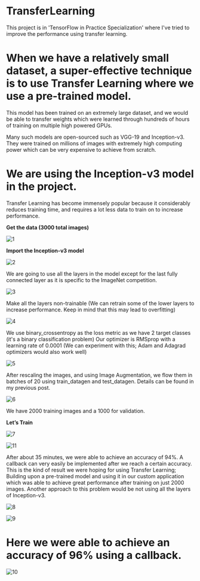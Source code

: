 # TransferLearning
This project is in 'TensorFlow in Practice Specialization' where I've tried to improve the performance using transfer learning.



# When we have a relatively small dataset, a super-effective technique is to use Transfer Learning where we use a pre-trained model. 

This model has been trained on an extremely large dataset, and we would be able to transfer weights which were learned through hundreds of hours of training on multiple high powered GPUs.

Many such models are open-sourced such as VGG-19 and Inception-v3. They were trained on millions of images with extremely high computing power which can be very expensive to achieve from scratch.

# We are using the Inception-v3 model in the project.

Transfer Learning has become immensely popular because it considerably reduces training time, and requires a lot less data to train on to increase performance.


**Get the data (3000 total images)**


![1](https://user-images.githubusercontent.com/56868253/123132857-d2048480-d46c-11eb-897f-dc5138234358.png)

**Import the Inception-v3 model**


![2](https://user-images.githubusercontent.com/56868253/123132932-e21c6400-d46c-11eb-84f0-65b94aa6b003.png)

We are going to use all the layers in the model except for the last fully connected layer as it is specific to the ImageNet competition.


![3](https://user-images.githubusercontent.com/56868253/123133029-f6f8f780-d46c-11eb-94e9-6f41927a0901.png)

Make all the layers non-trainable (We can retrain some of the lower layers to increase performance. Keep in mind that this may lead to overfitting)

![4](https://user-images.githubusercontent.com/56868253/123133133-0e37e500-d46d-11eb-9f70-a0079eb74112.png)

We use binary_crossentropy as the loss metric as we have 2 target classes (it's a binary classification problem)
Our optimizer is RMSprop with a learning rate of 0.0001 (We can experiment with this; Adam and Adagrad optimizers would also work well)

![5](https://user-images.githubusercontent.com/56868253/123133273-31629480-d46d-11eb-9117-5bcad87d04f6.png)


After rescaling the images, and using Image Augmentation, we flow them in batches of 20 using train_datagen and test_datagen. Details can be found in my previous post.

![6](https://user-images.githubusercontent.com/56868253/123133323-3b849300-d46d-11eb-8a27-9d5e4f851829.png)


We have 2000 training images and a 1000 for validation.

**Let’s Train**

![7](https://user-images.githubusercontent.com/56868253/123133386-50612680-d46d-11eb-8ba1-78ce44c39580.png)

![11](https://user-images.githubusercontent.com/56868253/123133445-5a832500-d46d-11eb-8280-d89aeef51478.png)


After about 35 minutes, we were able to achieve an accuracy of 94%. A callback can very easily be implemented after we reach a certain accuracy.
This is the kind of result we were hoping for using Transfer Learning; Building upon a pre-trained model and using it in our custom application which was able to achieve great performance after training on just 2000 images.
Another approach to this problem would be not using all the layers of Inception-v3.

![8](https://user-images.githubusercontent.com/56868253/123133486-67a01400-d46d-11eb-9403-ba82dab2efbf.png)


![9](https://user-images.githubusercontent.com/56868253/123133511-6f5fb880-d46d-11eb-9359-2649c65ad458.png)


# Here we were able to achieve an accuracy of 96% using a callback.

![10](https://user-images.githubusercontent.com/56868253/123133563-80a8c500-d46d-11eb-806e-c13eebadf637.png)







